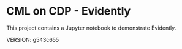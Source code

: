 # CML on CDP - Evidently

This project contains a Jupyter notebook to demonstrate Evidently.

VERSION: g543c655

